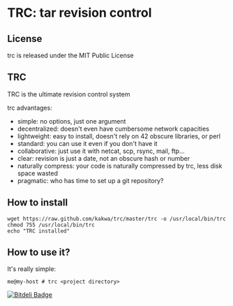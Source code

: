 TRC: tar revision control
===

## License ##

trc is released under the MIT Public License

## TRC ##

TRC is the ultimate revision control system

trc advantages:

* simple: no options, just one argument
* decentralized: doesn't even have cumbersome network capacities
* lightweight: easy to install, doesn't rely on 42 obscure libraries, or perl
* standard: you can use it even if you don't have it
* collaborative: just use it with netcat, scp, rsync, mail, ftp...
* clear: revision is just a date, not an obscure hash or number
* naturally compress: your code is naturally compressed by trc, less disk space wasted
* pragmatic: who has time to set up a git repository?

## How to install ##

```
wget https://raw.github.com/kakwa/trc/master/trc -o /usr/local/bin/trc
chmod 755 /usr/local/bin/trc
echo "TRC installed"
```

## How to use it? ##

It's really simple:

```
me@my-host # trc <project directory> 
```



[![Bitdeli Badge](https://d2weczhvl823v0.cloudfront.net/kakwa/trc/trend.png)](https://bitdeli.com/free "Bitdeli Badge")

